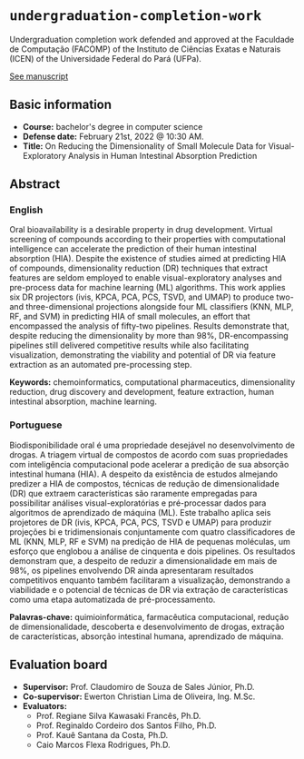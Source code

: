 # `undergraduation-completion-work`
Undergraduation completion work defended and approved at the Faculdade de Computação (FACOMP) of the Instituto de Ciências Exatas e Naturais (ICEN) of the Universidade Federal do Pará (UFPa).

[See manuscript](https://github.com/imatheussm/undergraduation-completion-work/blob/main/%5BTCC%5D%20On%20Reducing%20the%20Dimensionality%20of%20Small%20Molecule%20Data%20for%20Visual-Exploratory%20Analysis%20in%20Human%20Intestinal%20Absorption%20Prediction.pdf)

## Basic information

- **Course:** bachelor's degree in computer science
- **Defense date:** February 21st, 2022 @ 10:30 AM.
- **Title:** On Reducing the Dimensionality of Small Molecule Data for Visual-Exploratory Analysis in Human Intestinal Absorption Prediction

## Abstract

### English

Oral bioavailability is a desirable property in drug development. Virtual screening of compounds according to their properties with computational intelligence can accelerate the prediction of their human intestinal absorption (HIA). Despite the existence of studies aimed at predicting HIA of compounds, dimensionality reduction (DR) techniques that extract features are seldom employed to enable visual-exploratory analyses and pre-process data for machine learning (ML) algorithms. This work applies six DR projectors (ivis, KPCA, PCA, PCS, TSVD, and UMAP) to produce two- and three-dimensional projections alongside four ML classifiers (KNN, MLP, RF, and SVM) in predicting HIA of small molecules, an effort that encompassed the analysis of fifty-two pipelines. Results demonstrate that, despite reducing the dimensionality by more than 98%, DR-encompassing pipelines still delivered competitive results while also facilitating visualization, demonstrating the viability and potential of DR via feature extraction as an automated pre-processing step.

**Keywords:** chemoinformatics, computational pharmaceutics, dimensionality reduction, drug discovery and development, feature extraction, human intestinal absorption, machine learning.
### Portuguese

Biodisponibilidade oral é uma propriedade desejável no desenvolvimento de drogas. A triagem virtual de compostos de acordo com suas propriedades com inteligência computacional pode acelerar a predição de sua absorção intestinal humana (HIA). A despeito da existência de estudos almejando predizer a HIA de compostos, técnicas de redução de dimensionalidade (DR) que extraem características são raramente empregadas para possibilitar análises visual-exploratórias e pré-processar dados para algoritmos de aprendizado de máquina (ML). Este trabalho aplica seis projetores de DR (ivis, KPCA, PCA, PCS, TSVD e UMAP) para produzir projeções bi e tridimensionais conjuntamente com quatro classificadores de ML (KNN, MLP, RF e SVM) na predição de HIA de pequenas moléculas, um esforço que englobou a análise de cinquenta e dois pipelines. Os resultados demonstram que, a despeito de reduzir a dimensionalidade em mais de 98%, os pipelines envolvendo DR ainda apresentaram resultados competitivos enquanto também facilitaram a visualização, demonstrando a viabilidade e o potencial de técnicas de DR via extração de características como uma etapa automatizada de pré-processamento.

**Palavras-chave:** quimioinformática, farmacêutica computacional, redução de dimensionalidade, descoberta e desenvolvimento de drogas, extração de características, absorção intestinal humana, aprendizado de máquina.

## Evaluation board

- **Supervisor:** Prof. Claudomiro de Souza de Sales Júnior, Ph.D.
- **Co-supervisor:** Ewerton Christian Lima de Oliveira, Ing. M.Sc.
- **Evaluators:**
  - Prof. Regiane Silva Kawasaki Francês, Ph.D.
  - Prof. Reginaldo Cordeiro dos Santos Filho, Ph.D.
  - Prof. Kauê Santana da Costa, Ph.D.
  - Caio Marcos Flexa Rodrigues, Ph.D.
